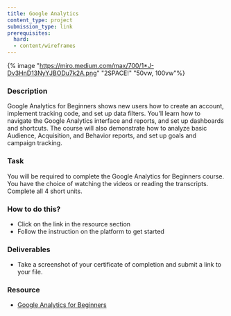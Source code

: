 ```yaml
---
title: Google Analytics
content_type: project
submission_type: link
prerequisites:
  hard:
  - content/wireframes
---
```


{% image "https://miro.medium.com/max/700/1*J-Dv3HnD13NyYJBODu7k2A.png" "2SPACE!" "50vw, 100vw"%}

### Description
Google Analytics for Beginners shows new users how to create an account, implement tracking code, and set up data filters. You'll learn how to navigate the Google Analytics interface and reports, and set up dashboards and shortcuts. The course will also demonstrate how to analyze basic Audience, Acquisition, and Behavior reports, and set up goals and campaign tracking.

### Task
You will be required to complete the Google Analytics for Beginners course. You have the choice of watching the videos or reading the transcripts. Complete all 4 short units.

### How to do this?
- Click on the link in the resource section 
- Follow the instruction on the platform to get started

### Deliverables
- Take a screenshot of your certificate of completion and submit a link to your file.

### Resource
- [Google Analytics for Beginners](https://analytics.google.com/analytics/academy/course/6)